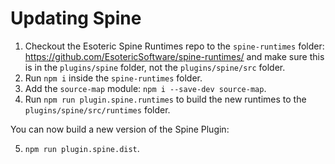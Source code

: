 # Updating Spine

1. Checkout the Esoteric Spine Runtimes repo to the `spine-runtimes` folder: https://github.com/EsotericSoftware/spine-runtimes/ and make sure this is in the `plugins/spine` folder, not the `plugins/spine/src` folder.
2. Run `npm i` inside the `spine-runtimes` folder.
3. Add the `source-map` module: `npm i --save-dev source-map`.
4. Run `npm run plugin.spine.runtimes` to build the new runtimes to the `plugins/spine/src/runtimes` folder.

You can now build a new version of the Spine Plugin:

5. `npm run plugin.spine.dist`.

